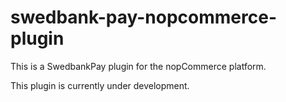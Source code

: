 # swedbank-pay-nopcommerce-plugin

This is a SwedbankPay plugin for the nopCommerce platform.

This plugin is currently under development.

